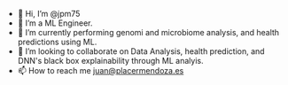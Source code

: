 - 👋 Hi, I’m @jpm75
- 👀 I’m a ML Engineer.
- 🌱 I’m currently performing genomi and microbiome analysis, and health predictions using ML.
- 💞️ I’m looking to collaborate on Data Analysis, health prediction, and DNN's black box explainability through ML analyis.
- 📫 How to reach me juan@placermendoza.es

<!---
jpm75/jpm75 is a ✨ special ✨ repository because its `README.md` (this file) appears on your GitHub profile.
You can click the Preview link to take a look at your changes.
--->
